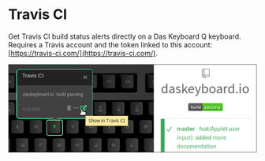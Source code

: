 # Travis CI

Get Travis CI build status alerts directly on a Das Keyboard Q keyboard. Requires a Travis account
and the token linked to this account: [https://travis-ci.com/](https://travis-ci.com/).

![Travis CI on a Das Keybaord Q](assets/image.png "Das Keyboard Travis CI applet")